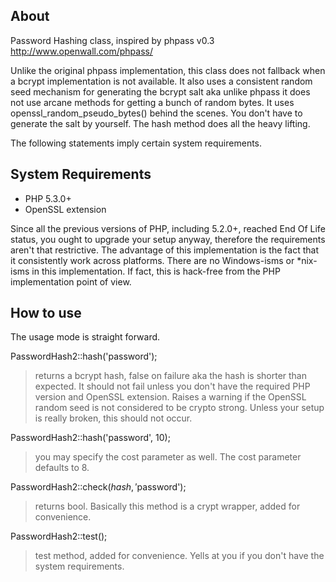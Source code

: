 ## About

Password Hashing class, inspired by phpass v0.3 http://www.openwall.com/phpass/

Unlike the original phpass implementation, this class does not fallback when a
bcrypt implementation is not available. It also uses a consistent random seed
mechanism for generating the bcrypt salt aka unlike phpass it does not use
arcane methods for getting a bunch of random bytes. It uses
openssl_random_pseudo_bytes() behind the scenes. You don't have to generate the
salt by yourself. The hash method does all the heavy lifting.

The following statements imply certain system requirements.

## System Requirements

 * PHP 5.3.0+
 * OpenSSL extension

Since all the previous versions of PHP, including 5.2.0+, reached End Of Life
status, you ought to upgrade your setup anyway, therefore the requirements
aren't that restrictive. The advantage of this implementation is the fact that
it consistently work across platforms. There are no Windows-isms or *nix-isms
in this implementation. If fact, this is hack-free from the PHP implementation
point of view.

## How to use

The usage mode is straight forward.

PasswordHash2::hash('password');

> returns a bcrypt hash, false on failure aka the hash is shorter than expected.
> It should not fail unless you don't have the required PHP version and OpenSSL
> extension. Raises a warning if the OpenSSL random seed is not considered to
> be crypto strong. Unless your setup is really broken, this should not occur.

PasswordHash2::hash('password', 10);

> you may specify the cost parameter as well. The cost parameter defaults to 8.

PasswordHash2::check($hash, '$password');

> returns bool. Basically this method is a crypt wrapper, added for convenience.

PasswordHash2::test();

> test method, added for convenience. Yells at you if you don't have the
> system requirements.
